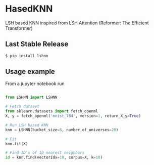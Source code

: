 # HasedKNN
LSH based KNN inspired from LSH Attention (Reformer: The Efficient Transformer)

## Last Stable Release
```sh
$ pip install lshnn
```


## Usage example
From a jupyter notebook run
```python

from LSHNN import LSHNN

# Fetch dataset
from sklearn.datasets import fetch_openml
X, y = fetch_openml('mnist_784', version=1, return_X_y=True)

# Run LSH based KNN
knn = LSHNN(bucket_size=8, number_of_universes=20)

# Fit
knn.fit(X)

# Find ID's of 10 nearest neighbors
id = knn.find(vectorIdx=10, corpus=X, k=10)
```
